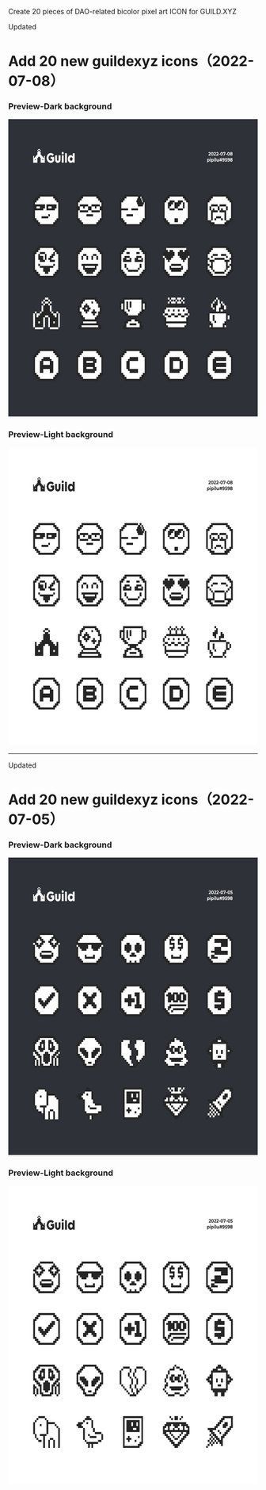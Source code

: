 Create 20 pieces of DAO-related bicolor pixel art ICON for GUILD.XYZ


Updated
# Add 20 new guildexyz icons（2022-07-08）
### Preview-Dark background
<img src="https://raw.githubusercontent.com/0xpipilu/GuildXYZ-ICON/GuildXYZ-ICON/guildxyz-icon-0708/guildxyz-icon-bgdark-0708.png" width="600" height="600" alt="guild.xyz"/><br/>

### Preview-Light background
<img src="https://raw.githubusercontent.com/0xpipilu/GuildXYZ-ICON/GuildXYZ-ICON/guildxyz-icon-0708/guildxyz-icon-bglight-0708.png" width="600" height="600" alt="guild.xyz"/><br/>

***
Updated
# Add 20 new guildexyz icons（2022-07-05）
### Preview-Dark background
<img src="https://raw.githubusercontent.com/0xpipilu/GuildXYZ-ICON/main-0705/guildxyz-icon-0705/guildxyz-icon-bgdark-0705.png" width="600" height="600" alt="guild.xyz"/><br/>

### Preview-Light background
<img src="https://raw.githubusercontent.com/0xpipilu/GuildXYZ-ICON/main-0705/guildxyz-icon-0705/guildxyz-icon-bglight-0705.png" width="600" height="600" alt="guild.xyz"/><br/>

